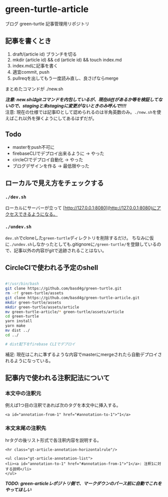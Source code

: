 # green-turtle-article

ブログ green-turtle 記事管理用リポジトリ 

## 記事を書くとき

1. draft/(article id) ブランチを切る
1. mkdir (article id) && cd (article id) && touch index.md
1. index.mdに記事を書く
1. 適宜commit, push
1. pullreqを出してもう一度読み直し、良さげならmerge

まとめたコマンドが ./new.sh

***注意: new.shはgitコマンドを内包しているが、現在diffがあるか等を検証してないので、stagingと未stagingに変更がないときのみ呼んで!!!!***  
注意: 現在の仕様では記事IDとして認められるのは半角英数のみ。`./new.sh`を使えばこれ以外を弾くようにしてあるはずだが。

## Todo

- masterをpush不可に
- firebaseCLIでデプロイ出来るように -> やった
- circleCIでデプロイ自動化 -> やった
- ブログデザインを作る -> 最低限やった

## ローカルで見え方をチェックする

### `./dev.sh`

ローカルにサーバーが立って [http://127.0.0.1:8080](http://127.0.0.1:8080)にアクセスできるようになる。

### `./undev.sh` 

`dev.sh`でcloneした`green-turtle`ディレクトリを削除するだけ。
ちなみに仮に`./undev.sh`しなかったとしても.gitignoreに`/green-turtle/`を登録しているので、記事以外の内容がgitで追跡されることはない。

## CircleCIで使われる予定のshell

```sh make.sh

#!/usr/bin/bash
git clone https://github.com/basd4g/green-turtle.git
rm -rf green-turtle/assets
git clone https://github.com/basd4g/green-turtle-article.git
mkdir green-turtle/assets
mkdir green-turtle/assets/article
mv green-turtle-article/* green-turtle/assets/article
cd green-turtle
yarn install
yarn make
mv dist ../
cd ../

# dist配下をfirebase CLIでデプロイ

```

補足: 現在はこれに準ずるような内容でmasterにmergeされたら自動デプロイされるようになっている。

## 記事内で使われる注釈記法について

### 本文中の注釈元

例えば1つ目の注釈であれば次のタグを本文中に挿入する。

```
<a id="annotation-from-1" href="#annotation-to-1">^1</a>
```

### 本文末尾の注釈先

hrタグの後リスト形式で各注釈内容を説明する。

```
<hr class="gt-article-annotation-horizontalrule"/>

<ul class="gt-article-annotation-list">
<li><a id="annotation-to-1" href="#annotation-from-1">^1</a>: 注釈1に対する説明</li>
</ul>
```

***TODO: green-articleレポジトリ側で、マークダウンのパース前に自動でこれをやってほしい***
